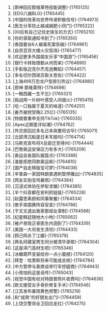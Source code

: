 
1. [原神回应那维莱特技能调整]-[1765125]
1. [EDG八擒BLG]-[1765445]
1. [中国的改革向世界传递积极信号]-[1764973]
1. [医生分享防止越减越肥小窍门]-[1765222]
1. [00后有自己记住史铁生的方式]-[1765210]
1. [你的录取通知书到了]-[1765350]
1. [泰国曼谷6人被毒死案告破]-[1764961]
1. [自贡百货大楼火灾现场]-[1765477]
1. [欢迎更多外国朋友乐享“中国游”]-[1765456]
1. [银行卡转账限额从何而来]-[1764690]
1. [手影版迈克尔杰克逊舞蹈]-[1764457]
1. [多名切尔西球员取关恩佐]-[1764422]
1. [上海499万恐龙户型房引热议]-[1764980]
1. [原神 那维莱特]-[1764698]
1. [一眼西藏一生不忘]-[1765321]
1. [挑战用一片树叶感受人间烟火]-[1765415]
1. [吃一口独属于夏天的味道]-[1764251]
1. [姜杰被控受贿2.25亿]-[1765135]
1. [特朗普重申支持TikTok]-[1765035]
1. [Apex近期差评如潮]-[1764762]
1. [外交部回应多名日本政要将访华]-[1765071]
1. [北部湾沉船是日本军舰吗]-[1764714]
1. [马斯克宣布将X总部迁至得州]-[1764444]
1. [巴黎奥运安保压力有多大]-[1765209]
1. [奥运会各国队服盘点]-[1763388]
1. [谁能拒绝同款奥运紫]-[1764810]
1. [国产自走棋版宝可梦]-[1764038]
1. [辛普森一家因特朗普遇刺暂停播出]-[1764835]
1. [网友实拍宝鸡暴雨]-[1764384]
1. [沉浸式体验在伊犁求婚]-[1764385]
1. [半个抖音都在安利抓娃娃]-[1765228]
1. [赵露思素颜和同事聚餐]-[1764534]
1. [歌手突围赛阵容官宣]-[1764788]
1. [于文文退出我家那闺女录制]-[1764588]
1. [纪星韩廷随地大小吻]-[1765062]
1. [被卢昱晓正骨医生内涵到了]-[1764339]
1. [美国一大坝发生溃坝]-[1764433]
1. [顾己鸣杀了江娜]-[1765378]
1. [两名同寝室男生同分被清华录取]-[1764304]
1. [这是泽门高材生吧]-[1765346]
1. [冰糖葫芦变装给你一点小震撼]-[1764120]
1. [拜登：哈里斯将来可能成总统]-[1764784]
1. [中方暂停与美商谈举行军控磋商]-[1764943]
1. [小孩怕妈这是谣传]-[1765043]
1. [视觉中国有权对特朗普照片收费吗]-[1764636]
1. [欧文接受左手骨折修复手术]-[1764546]
1. [江苏发布暴雨黄色预警]-[1765219]
1. [和“成熟”的好朋友出门]-[1764459]
1. [上饶交警郑全卫回应走红]-[1764275]